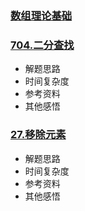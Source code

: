 ### [数组理论基础](https://note.youdao.com/s/CoPReIgk "跳转到有道云笔记")


### [704.二分查找](https://leetcode.cn/problems/binary-search "跳转到LeetCode")
* 解题思路
* 时间复杂度
* 参考资料
* 其他感悟

### [27.移除元素](https://leetcode.cn/problems/remove-element "跳转到LeetCode")
* 解题思路
* 时间复杂度
* 参考资料
* 其他感悟

